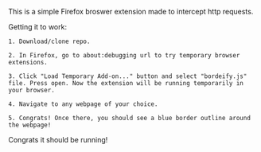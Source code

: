 This is a simple Firefox broswer extension made to intercept http requests.

Getting it to work:

    1. Download/clone repo.

    2. In Firefox, go to about:debugging url to try temporary browser extensions.

    3. Click "Load Temporary Add-on..." button and select "bordeify.js" file. Press open. Now the extension will be running temporarily in your browser.

    4. Navigate to any webpage of your choice.

    5. Congrats! Once there, you should see a blue border outline around the webpage!

Congrats it should be running!
